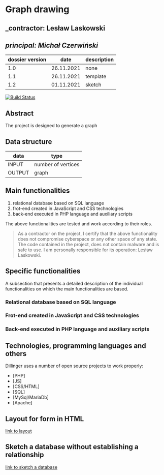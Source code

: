 # Graph drawing

## _contractor: Lesław Laskowski
## _principal: Michał Czerwiński_


| dossier version | date | description |
| ------ | ------ | ------ |
| 1.0 | 26.11.2021 | none |
|1.1| 26.11.2021 | template |
|1.2|01.11.2021|sketch|

[![Build Status](https://travis-ci.org/joemccann/dillinger.svg?branch=master)](https://travis-ci.org/joemccann/dillinger)

## Abstract 
The project is designed to generate a graph

## Data structure

| data | type |
| ------ | ------ |
| INPUT | number of vertices |
| OUTPUT | graph |

## Main functionalities

1. relational database based on SQL language
1. frot-end created in JavaScript and CSS technologies
1. back-end executed in PHP language and auxiliary scripts

The above functionalities are tested and work according to their roles.

> As a contractor on the project, I certify that the above functionality 
> does not compromise cyberspace or any other space of any state. 
> The code contained in the project, does not contain malware and is safe to use. 
> I am personally responsible for its operation: Lesław Laskowski.

## Specific functionalities

A subsection that presents a detailed description of the individual functionalities on which the main functionalities are based.

### Relational database based on SQL language

### Frot-end created in JavaScript and CSS technologies

### Back-end executed in PHP language and auxiliary scripts

## Technologies, programming languages and others

Dillinger uses a number of open source projects to work properly:

- [PHP]
- [JS]
- [CSS/HTML]
- [SQL]
- [MySql/MariaDb]
- [Apache]

## Layout for form in HTML

[link to layout][form]
 
 [form]: https://github.com/Michal3456/4cti/blob/main/10/sprites/Untitled%20Diagram.png
 
 ## Sketch a database without establishing a relationship

[link to sketch a database][db]

 [db]: https://github.com/Michal3456/4cti/blob/main/10/sprites/Diagram(4).PNG

